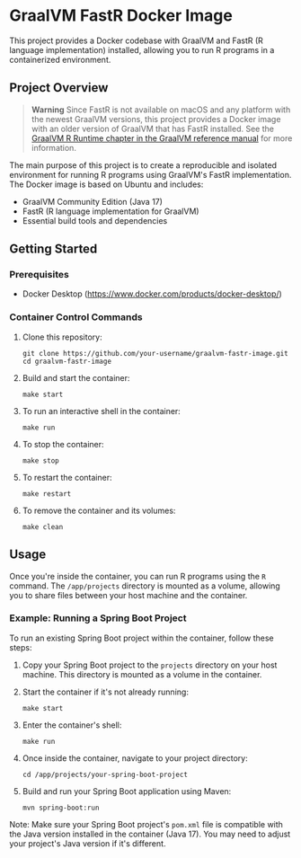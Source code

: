 # GraalVM FastR Docker Image

This project provides a Docker codebase with GraalVM and FastR (R language implementation) installed, allowing you to run R programs in a containerized environment.

## Project Overview

> **Warning**
> Since FastR is not available on macOS and any platform with the newest GraalVM versions, this project provides a Docker image with an older version of GraalVM that has FastR installed. See the [GraalVM R Runtime chapter in the GraalVM reference manual](https://www.graalvm.org/latest/reference-manual/r/) for more information.

The main purpose of this project is to create a reproducible and isolated environment for running R programs using GraalVM's FastR implementation. The Docker image is based on Ubuntu and includes:

- GraalVM Community Edition (Java 17)
- FastR (R language implementation for GraalVM)
- Essential build tools and dependencies

## Getting Started

### Prerequisites

- Docker Desktop (https://www.docker.com/products/docker-desktop/)

### Container Control Commands

1. Clone this repository:
   ```
   git clone https://github.com/your-username/graalvm-fastr-image.git
   cd graalvm-fastr-image
   ```

1. Build and start the container:
   ```
   make start
   ```

1. To run an interactive shell in the container:
   ```
   make run
   ```

1. To stop the container:
   ```
   make stop
   ```

1. To restart the container:
   ```
   make restart
   ```

1. To remove the container and its volumes:
   ```
   make clean
   ```

## Usage

Once you're inside the container, you can run R programs using the `R` command. The `/app/projects` directory is mounted as a volume, allowing you to share files between your host machine and the container.

### Example: Running a Spring Boot Project

To run an existing Spring Boot project within the container, follow these steps:

1. Copy your Spring Boot project to the `projects` directory on your host machine. This directory is mounted as a volume in the container.

1. Start the container if it's not already running:
   ```
   make start
   ```

1. Enter the container's shell:
   ```
   make run
   ```

1. Once inside the container, navigate to your project directory:
   ```
   cd /app/projects/your-spring-boot-project
   ```

1. Build and run your Spring Boot application using Maven:
   ```
   mvn spring-boot:run
   ```

Note: Make sure your Spring Boot project's `pom.xml` file is compatible with the Java version installed in the container (Java 17). You may need to adjust your project's Java version if it's different.
